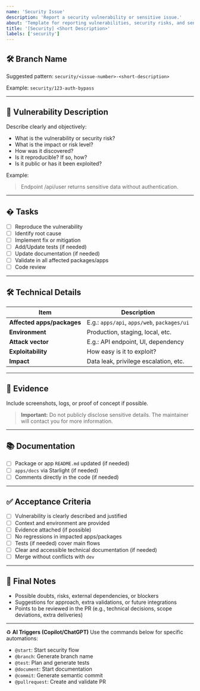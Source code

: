 ```yaml
---
name: 'Security Issue'
description: 'Report a security vulnerability or sensitive issue.'
about: 'Template for reporting vulnerabilities, security risks, and sensitive issues.'
title: '[Security] <Short Description>'
labels: ['security']
---
```


## 🛠️ Branch Name

Suggested pattern: `security/<issue-number>-<short-description>`

Example: `security/123-auth-bypass`

---

## 🚨 Vulnerability Description

Describe clearly and objectively:

- What is the vulnerability or security risk?
- What is the impact or risk level?
- How was it discovered?
- Is it reproducible? If so, how?
- Is it public or has it been exploited?

Example:

> Endpoint /api/user returns sensitive data without authentication.

---

## � Tasks

- [ ] Reproduce the vulnerability
- [ ] Identify root cause
- [ ] Implement fix or mitigation
- [ ] Add/Update tests (if needed)
- [ ] Update documentation (if needed)
- [ ] Validate in all affected packages/apps
- [ ] Code review

---

## 🛠️ Technical Details

| Item                       | Description                                 |
| -------------------------- | ------------------------------------------- |
| **Affected apps/packages** | E.g.: `apps/api`, `apps/web`, `packages/ui` |
| **Environment**            | Production, staging, local, etc.            |
| **Attack vector**          | E.g.: API endpoint, UI, dependency          |
| **Exploitability**         | How easy is it to exploit?                  |
| **Impact**                 | Data leak, privilege escalation, etc.       |

---

## 📝 Evidence

Include screenshots, logs, or proof of concept if possible.

> **Important:** Do not publicly disclose sensitive details. The maintainer will contact you for more information.

---

## 📚 Documentation

- [ ] Package or app `README.md` updated (if needed)
- [ ] `apps/docs` via Starlight (if needed)
- [ ] Comments directly in the code (if needed)

---

## ✅ Acceptance Criteria

- [ ] Vulnerability is clearly described and justified
- [ ] Context and environment are provided
- [ ] Evidence attached (if possible)
- [ ] No regressions in impacted apps/packages
- [ ] Tests (if needed) cover main flows
- [ ] Clear and accessible technical documentation (if needed)
- [ ] Merge without conflicts with `dev`

---

## 📝 Final Notes

- Possible doubts, risks, external dependencies, or blockers
- Suggestions for approach, extra validations, or future integrations
- Points to be reviewed in the PR (e.g., technical decisions, scope deviations, extra deliveries)

---

♻️ **AI Triggers (Copilot/ChatGPT)**
Use the commands below for specific automations:

- `@start`: Start security flow
- `@branch`: Generate branch name
- `@test`: Plan and generate tests
- `@document`: Start documentation
- `@commit`: Generate semantic commit
- `@pullrequest`: Create and validate PR
